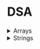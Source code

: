 # DSA

<details>
  <summary>Arrays</summary>
  
  | S.No. | Question                                                                                                                                          | Solution                                                                                       |
  |-------|---------------------------------------------------------------------------------------------------------------------------------------------------|------------------------------------------------------------------------------------------------|
  | 1     | [Peak Element](https://practice.geeksforgeeks.org/problems/peak-element/1)                                                                        | [PeakElement.cpp](Array/PeakElement.cpp)                                                             |
  | 2     | [Find Minimum And Maximum Element In An Array](https://practice.geeksforgeeks.org/problems/find-minimum-and-maximum-element-in-an-array4428/1)    | [FindMinimumAndMaximumElementInAnArray.cpp](Array/FindMinimumAndMaximumElementInAnArray.cpp)         |
  | 3     | [Reverse An Array](https://practice.geeksforgeeks.org/problems/reverse-an-array/0)                                                                | [ReverseAnArray.cpp](Array/ReverseAnArray.cpp)                                                       |
  | 4     | [Sort The Array](https://practice.geeksforgeeks.org/problems/sort-the-array0055/1)                                                                | [SortTheArray.cpp](Array/SortTheArray.cpp)                                                           |
  | 5     | [Kth Smallest Element](https://practice.geeksforgeeks.org/problems/kth-smallest-element5635/1)                                                    | [KthSmallestElement.cpp](Array/KthSmallestElement.cpp)                                               |
  | 6     | [Find The Frequency](https://practice.geeksforgeeks.org/problems/find-the-frequency/1)                                                            | [FindTheFrequency.cpp](Array/FindTheFrequency.cpp)                                                   |
  | 7     | [Sub array With Given Sum](https://practice.geeksforgeeks.org/problems/subarray-with-given-sum-1587115621/1)                                      | [SubarrayWithGivenSum.cpp](Array/SubarrayWithGivenSum.cpp)                                           |
  | 8     | [Sort 0 1 2](https://practice.geeksforgeeks.org/problems/sort-an-array-of-0s-1s-and-2s4231/1)                                                     | [Sort012.cpp](Array/Sort012.cpp)                                                                     |
  | 9     | [Move All Negative Elements To End]()                                                                                                             | [MoveAllNegativeElementsToEnd.cpp](Array/MoveAllNegativeElementsToEnd.cpp)                           |
  | 10    | [Union Of Two Arrays](https://practice.geeksforgeeks.org/problems/union-of-two-arrays3538/1#)                                                     | [UnionOfTwoArrays.cpp](Array/UnionOfTwoArrays.cpp)                                                   |
  | 16    | [Common Elements](https://practice.geeksforgeeks.org/problems/common-elements1132/1#)                                                             | [CommonElements.cpp](Array/CommonElements.cpp)                                                 |
  | 17    | [First Repeating Element](https://practice.geeksforgeeks.org/problems/first-repeating-element4018/1)                                              | [FirstRepeatingElement.cpp](Array/FirstRepeatingElement.cpp)                                   |
  | 18    | [Non-Repeating Element](https://practice.geeksforgeeks.org/problems/non-repeating-element3958/1)                                                  | [NonRepeatingElement.cpp](Array/NonRepeatingElement.cpp)                                       |
  | 19    | [Subarrays with equal 1s and 0s](https://practice.geeksforgeeks.org/problems/non-repeating-element3958/1)                                         | [SubarraysWithEqual1sAnd0s.cpp](Array/SubarraysWithEqual1sAnd0s.cpp)                           |
  | 20    | [Alternate positive and negative numbers](https://practice.geeksforgeeks.org/problems/array-of-alternate-ve-and-ve-nos1401/1#)                    | [AlternatePositiveAndNegativeNumbers.cpp](Array/AlternatePositiveAndNegativeNumbers.cpp)       |
  | 21    | [Subarray with 0 sum](https://practice.geeksforgeeks.org/problems/subarray-with-0-sum-1587115621/1#)                                              | [SubarrayWith0Sum.cpp](Array/SubarrayWith0Sum.cpp)                                             |
  | 22    | [Kadane's Algorithm](https://practice.geeksforgeeks.org/problems/kadanes-algorithm-1587115620/1#)                                                 | [KadaneaAlgorithm.cpp](Array/KadaneaAlgorithm.cpp)                                             |
  | 23    | [Factorials of large numbers](https://practice.geeksforgeeks.org/problems/factorials-of-large-numbers2508/1#)                                     | [FactorialsOfLargeNumbers.cpp](Array/FactorialsOfLargeNumbers.cpp)                             |
  | 24    | [Maximum Product Subarray](https://practice.geeksforgeeks.org/problems/maximum-product-subarray3604/1/#)                                          | [MaximumProductSubarray.cpp](Array/MaximumProductSubarray.cpp)                                 |
  | 25    | [Longest consecutive subsequence](https://practice.geeksforgeeks.org/problems/longest-consecutive-subsequence2449/1)                              | [LongestConsecutiveSubsequence.cpp](Array/LongestConsecutiveSubsequence.cpp)                   |
  | 26    | [Minimum element in a sorted and rotated array](https://practice.geeksforgeeks.org/problems/minimum-element-in-a-sorted-and-rotated-array3611/1#) | [MinimumElementInASortedAndRotatedArray.cpp](Array/MinimumElementInASortedAndRotatedArray.cpp) |
  | 27    | [Max sum in the configuration](https://practice.geeksforgeeks.org/problems/max-sum-in-the-configuration/1)                                        | [MaxSumInTheConfiguration.cpp](Array/MaxSumInTheConfiguration.cpp)                             |
  | 28    | [Minimum Platforms](https://practice.geeksforgeeks.org/problems/minimum-platforms-1587115620/1#)                                                  | [MinimumPlatforms.cpp](Array/MinimumPlatforms.cpp)                                             |
  | 29    | [Minimize the Heights II](https://practice.geeksforgeeks.org/problems/minimize-the-heights3351/1#)                                                | [MinimizeTheHeightsII.cpp](Array/MinimizeTheHeightsII.cpp)                                     |
  | 30    | [Two Sum](https://leetcode.com/problems/two-sum/)                                                                                                 | [TwoSum.cpp](Array/TwoSum.cpp)                                                                 |

</details>

<details>
  <summary>Strings</summary>
  
  | S.No. | Question                                                                                                 | Solution                                                                   |
  |-------|----------------------------------------------------------------------------------------------------------|----------------------------------------------------------------------------|
  | 1     | [Palindrome String](https://www.interviewbit.com/problems/palindrome-string/)                            | [PalindromeString.cpp](Strings/PalindromeString.cpp)                       |
  | 2     | [Vowel and Consonant Substrings!](https://www.interviewbit.com/problems/vowel-and-consonant-substrings/) | [VowelAndConsonantSubstrings.cpp](Strings/VowelAndConsonantSubstrings.cpp) |
  | 3     | [Remove Consecutive Characters](https://www.interviewbit.com/problems/remove-consecutive-characters/)    | [RemoveConsecutiveCharacters.cpp](Strings/RemoveConsecutiveCharacters.cpp) |
  | 4     | [Longest Common Prefix](https://www.interviewbit.com/problems/longest-common-prefix/)                    | [LongestCommonPrefix.cpp](Strings/LongestCommonPrefix.cpp)                 |
  | 5     | [Count And Say](https://www.interviewbit.com/problems/count-and-say/)                                    | [CountAndSay.cpp](Strings/CountAndSay.cpp)                                 |
  | 6     | [Length of Last Word](https://www.interviewbit.com/problems/length-of-last-word/)                        | [LengthofLastWord.cpp](Strings/LengthofLastWord.cpp)                       |
  | 7     | [Reverse the String](https://www.interviewbit.com/problems/reverse-the-string/)                          | [ReversetheString.cpp](Strings/ReversetheString.cpp)                       |
  | 8     | [Amazing Subarrays](https://www.interviewbit.com/problems/amazing-subarrays/)                            | [AmazingSubarrays.cpp](Strings/AmazingSubarrays.cpp)                       |
  | 9     | [Integer To Roman](https://www.interviewbit.com/problems/integer-to-roman/)                              | [IntegerToRoman.cpp](Strings/IntegerToRoman.cpp)                           |
  | 10    | [Roman To Integer](https://www.interviewbit.com/problems/roman-to-integer/)                              | [RomanToInteger.cpp](Strings/RomanToInteger.cpp)                           |
  | 11    | [Add Binary Strings](https://www.interviewbit.com/problems/add-binary-strings/)                          | [AddBinaryString.cpp](Strings/AddBinaryString.cpp)                         |
  | 12    | [Power of 2](https://www.interviewbit.com/problems/power-of-2/)                                          | [PowerOf2.cpp](Strings/PowerOf2.cpp)                                       |
  | 13    | [Multiply Strings](https://www.interviewbit.com/problems/multiply-strings/)                              | [MultiplyStrings.cpp](Strings/MultiplyStrings.cpp)                         |
  
</details>
